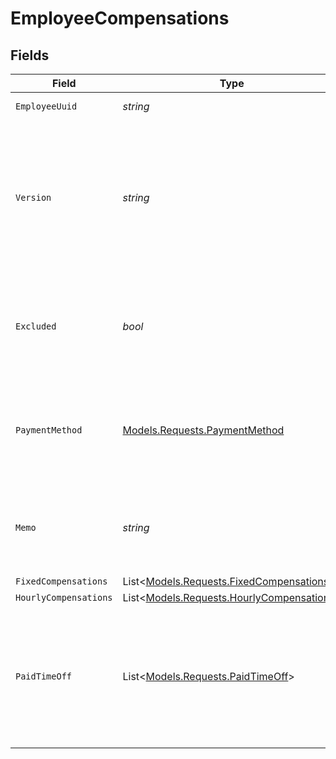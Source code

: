 # EmployeeCompensations


## Fields

| Field                                                                                                                                                                                                       | Type                                                                                                                                                                                                        | Required                                                                                                                                                                                                    | Description                                                                                                                                                                                                 |
| ----------------------------------------------------------------------------------------------------------------------------------------------------------------------------------------------------------- | ----------------------------------------------------------------------------------------------------------------------------------------------------------------------------------------------------------- | ----------------------------------------------------------------------------------------------------------------------------------------------------------------------------------------------------------- | ----------------------------------------------------------------------------------------------------------------------------------------------------------------------------------------------------------- |
| `EmployeeUuid`                                                                                                                                                                                              | *string*                                                                                                                                                                                                    | :heavy_minus_sign:                                                                                                                                                                                          | The UUID of the employee.                                                                                                                                                                                   |
| `Version`                                                                                                                                                                                                   | *string*                                                                                                                                                                                                    | :heavy_minus_sign:                                                                                                                                                                                          | The current version of this employee compensation from the prepared payroll. See the [versioning guide](https://docs.gusto.com/embedded-payroll/docs/idempotency) for information on how to use this field. |
| `Excluded`                                                                                                                                                                                                  | *bool*                                                                                                                                                                                                      | :heavy_minus_sign:                                                                                                                                                                                          | This employee will be excluded from payroll calculation and will not be paid for the payroll.                                                                                                               |
| `PaymentMethod`                                                                                                                                                                                             | [Models.Requests.PaymentMethod](../../Models/Requests/PaymentMethod.md)                                                                                                                                     | :heavy_minus_sign:                                                                                                                                                                                          | The employee's compensation payment method. Invalid values will be ignored.                                                                                                                                 |
| `Memo`                                                                                                                                                                                                      | *string*                                                                                                                                                                                                    | :heavy_minus_sign:                                                                                                                                                                                          | Custom text that will be printed as a personal note to the employee on a paystub.                                                                                                                           |
| `FixedCompensations`                                                                                                                                                                                        | List<[Models.Requests.FixedCompensations](../../Models/Requests/FixedCompensations.md)>                                                                                                                     | :heavy_minus_sign:                                                                                                                                                                                          | N/A                                                                                                                                                                                                         |
| `HourlyCompensations`                                                                                                                                                                                       | List<[Models.Requests.HourlyCompensations](../../Models/Requests/HourlyCompensations.md)>                                                                                                                   | :heavy_minus_sign:                                                                                                                                                                                          | N/A                                                                                                                                                                                                         |
| `PaidTimeOff`                                                                                                                                                                                               | List<[Models.Requests.PaidTimeOff](../../Models/Requests/PaidTimeOff.md)>                                                                                                                                   | :heavy_minus_sign:                                                                                                                                                                                          | An array of all paid time off the employee is eligible for this pay period. Each paid time off object can be the name or the specific policy_uuid.                                                          |